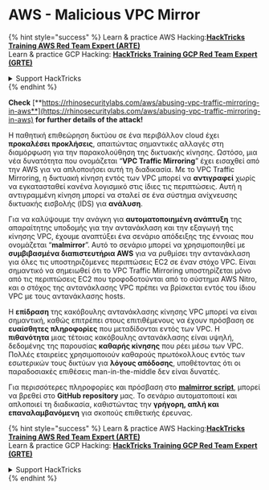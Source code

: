 # AWS - Malicious VPC Mirror

{% hint style="success" %}
Learn & practice AWS Hacking:<img src="../../../../.gitbook/assets/image (1).png" alt="" data-size="line">[**HackTricks Training AWS Red Team Expert (ARTE)**](https://training.hacktricks.xyz/courses/arte)<img src="../../../../.gitbook/assets/image (1).png" alt="" data-size="line">\
Learn & practice GCP Hacking: <img src="../../../../.gitbook/assets/image (2).png" alt="" data-size="line">[**HackTricks Training GCP Red Team Expert (GRTE)**<img src="../../../../.gitbook/assets/image (2).png" alt="" data-size="line">](https://training.hacktricks.xyz/courses/grte)

<details>

<summary>Support HackTricks</summary>

* Check the [**subscription plans**](https://github.com/sponsors/carlospolop)!
* **Join the** 💬 [**Discord group**](https://discord.gg/hRep4RUj7f) or the [**telegram group**](https://t.me/peass) or **follow** us on **Twitter** 🐦 [**@hacktricks\_live**](https://twitter.com/hacktricks\_live)**.**
* **Share hacking tricks by submitting PRs to the** [**HackTricks**](https://github.com/carlospolop/hacktricks) and [**HackTricks Cloud**](https://github.com/carlospolop/hacktricks-cloud) github repos.

</details>
{% endhint %}

**Check** [**https://rhinosecuritylabs.com/aws/abusing-vpc-traffic-mirroring-in-aws**](https://rhinosecuritylabs.com/aws/abusing-vpc-traffic-mirroring-in-aws) **for further details of the attack!**

Η παθητική επιθεώρηση δικτύου σε ένα περιβάλλον cloud έχει **προκαλέσει προκλήσεις**, απαιτώντας σημαντικές αλλαγές στη διαμόρφωση για την παρακολούθηση της δικτυακής κίνησης. Ωστόσο, μια νέα δυνατότητα που ονομάζεται “**VPC Traffic Mirroring**” έχει εισαχθεί από την AWS για να απλοποιήσει αυτή τη διαδικασία. Με το VPC Traffic Mirroring, η δικτυακή κίνηση εντός των VPC μπορεί να **αντιγραφεί** χωρίς να εγκατασταθεί κανένα λογισμικό στις ίδιες τις περιπτώσεις. Αυτή η αντιγραμμένη κίνηση μπορεί να σταλεί σε ένα σύστημα ανίχνευσης δικτυακής εισβολής (IDS) για **ανάλυση**.

Για να καλύψουμε την ανάγκη για **αυτοματοποιημένη ανάπτυξη** της απαραίτητης υποδομής για την αντανάκλαση και την εξαγωγή της κίνησης VPC, έχουμε αναπτύξει ένα σενάριο απόδειξης της έννοιας που ονομάζεται “**malmirror**”. Αυτό το σενάριο μπορεί να χρησιμοποιηθεί με **συμβιβασμένα διαπιστευτήρια AWS** για να ρυθμίσει την αντανάκλαση για όλες τις υποστηριζόμενες περιπτώσεις EC2 σε έναν στόχο VPC. Είναι σημαντικό να σημειωθεί ότι το VPC Traffic Mirroring υποστηρίζεται μόνο από τις περιπτώσεις EC2 που τροφοδοτούνται από το σύστημα AWS Nitro, και ο στόχος της αντανάκλασης VPC πρέπει να βρίσκεται εντός του ίδιου VPC με τους αντανάκλασης hosts.

Η **επίδραση** της κακόβουλης αντανάκλασης κίνησης VPC μπορεί να είναι σημαντική, καθώς επιτρέπει στους επιτιθέμενους να έχουν πρόσβαση σε **ευαίσθητες πληροφορίες** που μεταδίδονται εντός των VPC. Η **πιθανότητα** μιας τέτοιας κακόβουλης αντανάκλασης είναι υψηλή, δεδομένης της παρουσίας **καθαρής κίνησης** που ρέει μέσω των VPC. Πολλές εταιρείες χρησιμοποιούν καθαρούς πρωτόκολλους εντός των εσωτερικών τους δικτύων για **λόγους απόδοσης**, υποθέτοντας ότι οι παραδοσιακές επιθέσεις man-in-the-middle δεν είναι δυνατές.

Για περισσότερες πληροφορίες και πρόσβαση στο [**malmirror script**](https://github.com/RhinoSecurityLabs/Cloud-Security-Research/tree/master/AWS/malmirror), μπορεί να βρεθεί στο **GitHub repository** μας. Το σενάριο αυτοματοποιεί και απλοποιεί τη διαδικασία, καθιστώντας την **γρήγορη, απλή και επαναλαμβανόμενη** για σκοπούς επιθετικής έρευνας.

{% hint style="success" %}
Learn & practice AWS Hacking:<img src="../../../../.gitbook/assets/image (1).png" alt="" data-size="line">[**HackTricks Training AWS Red Team Expert (ARTE)**](https://training.hacktricks.xyz/courses/arte)<img src="../../../../.gitbook/assets/image (1).png" alt="" data-size="line">\
Learn & practice GCP Hacking: <img src="../../../../.gitbook/assets/image (2).png" alt="" data-size="line">[**HackTricks Training GCP Red Team Expert (GRTE)**<img src="../../../../.gitbook/assets/image (2).png" alt="" data-size="line">](https://training.hacktricks.xyz/courses/grte)

<details>

<summary>Support HackTricks</summary>

* Check the [**subscription plans**](https://github.com/sponsors/carlospolop)!
* **Join the** 💬 [**Discord group**](https://discord.gg/hRep4RUj7f) or the [**telegram group**](https://t.me/peass) or **follow** us on **Twitter** 🐦 [**@hacktricks\_live**](https://twitter.com/hacktricks\_live)**.**
* **Share hacking tricks by submitting PRs to the** [**HackTricks**](https://github.com/carlospolop/hacktricks) and [**HackTricks Cloud**](https://github.com/carlospolop/hacktricks-cloud) github repos.

</details>
{% endhint %}
